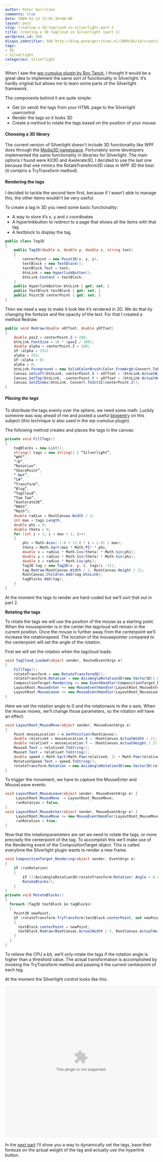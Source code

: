 ```yaml
---
author: Peter Gerritsen
comments: true
date: 2009-02-13 23:02:38+00:00
layout: post
slug: creating-a-3d-tagcloud-in-silverlight-part-1
title: Creating a 3D tagcloud in Silverlight (part 1)
wordpress_id: 568
disqus_identifier: 568 http://blog.petergerritsen.nl/2009/02/14/creating-a-3d-tagcloud-in-silverlight-part-1/
tags:
- 3D
- Silverlight
categories: Silverlight
---
```


When I saw the [wp-cumulus plugin by Roy Tanck](http://www.roytanck.com/2008/03/15/wp-cumulus-released/), I thought it would be a great idea to implement the same sort of functionality in Silverlight. It’s hardly original but allows me to learn some parts of the Silverlight framework.

The components behind it are quite simple:

  * Get (or send) the tags from your HTML page to the Silverlight usercontrol
  * Render the tags so it looks 3D
  * Create a method to rotate the tags based on the position of your mouse

#### Choosing a 3D library

The current version of Silverlight doesn’t include 3D functionality like WPF does through the [Media3D namespace](http://msdn.microsoft.com/en-us/library/system.windows.media.media3d.aspx). Fortunately some developers implemented the same functionality in libraries for Silverlight. The main options I found were Kit3D and Axelerate3D. I decided to use the last one because that one mimics the RotateTransform3D class in WPF 3D the best (it contains a TryTransform method).

#### Rendering the tags

I decided to tackle the second item first, because if I wasn’t able to manage this, the other items wouldn’t be very useful.

To create a tag in 3D you need some basic functionality:

  * A way to store it’s x, y and z coordinates
  * A hyperlinkbutton to redirect to a page that shows all the items with that tag
  * A textblock to display the tag

```csharp
public class Tag3D
{
    public Tag3D(double x, double y, double z, string text)
    {
        centerPoint = new Point3D(x, y, z);
        textBlock = new TextBlock();
        textBlock.Text = text;
        btnLink = new HyperlinkButton();
        btnLink.Content = textBlock;
    }
    public HyperlinkButton btnLink { get; set; }
    public TextBlock textBlock { get; set; }
    public Point3D centerPoint { get; set; }
}
```

Then we need a way to make it look like it’s rendered in 3D. We do that by changing the fontsize and the opacity of the text. For that I created a method Redraw:

```csharp
public void Redraw(double xOffset, double yOffset)
{
    double posZ = centerPoint.Z + 200;
    btnLink.FontSize = 10 * (posZ / 100);
    double alpha = centerPoint.Z + 200;
    if (alpha > 255)
    alpha = 255;
    if (alpha < 0)
    alpha = 0;
    btnLink.Foreground = new SolidColorBrush(Color.FromArgb(Convert.ToByte(alpha), 0, 0, ));
    Canvas.SetLeft(btnLink, centerPoint.X + xOffset – (btnLink.ActualWidth / 2));
    Canvas.SetTop(btnLink, -centerPoint.Y + yOffset – (btnLink.ActualHeight/ 2));
    Canvas.SetZIndex(btnLink, Convert.ToInt32(centerPoint.Z));
}
```

##### Placing the tags


To distribute the tags evenly over the sphere, we need some math. Luckily someone was way ahead of me and posted a useful [blogentry](http://blog.massivecube.com/?p=9.) on this subject (this technique is also used in the wp-cumulus plugin).

The following method creates and places the tags in the canvas:

```csharp
private void FillTags()
{
    tagBlocks = new List();
    string[] tags = new string[] { “Silverlight”,
    “WPF”,
    “3D”,
    “Rotation”,
    “SharePoint”,
    “.Net”,
    “C#”,
    “Transform”,
    “Blog”,
    “TagCloud”,
    “Tam Tam”,
    “Axelerate3D”,
    “MOSS”,
    “Math”};
    double radius = RootCanvas.Width / 3;
    int max = tags.Length;
    double phi = 0;
    double theta = 0;
    for (int i = 1; i < max + 1; i++)
    {
        phi = Math.Acos(-1.0 + (2.0 * i – 1.0) / max);
        theta = Math.Sqrt(max * Math.PI) * phi;
        double x = radius * Math.Cos(theta) * Math.Sin(phi);
        double y = radius * Math.Sin(theta) * Math.Sin(phi);
        double z = radius * Math.Cos(phi);
        Tag3D tag = new Tag3D(x, y, z, tags[i -1]);
        tag.Redraw(RootCanvas.Width / 2, RootCanvas.Height / 2);
        RootCanvas.Children.Add(tag.btnLink);
        tagBlocks.Add(tag);
    }
}
```

At the moment the tags to render are hard-coded but we’ll sort that out in part 2.

**Rotating the tags**

To rotate the tags we will use the position of the mouse as a starting point. When the mousepointer is in the center the tagcloud will remain in the current position. Once the mouse is further away from the centerpoint we’ll increase the rotationspeed. The location of the mousepointer compared to the centerpoint will set the angle of the rotation.

First we will set the rotation when the tagcloud loads:

```csharp
void TagCloud_Loaded(object sender, RoutedEventArgs e)
{
    FillTags();
    rotateTransform = new RotateTransform3D();
    rotateTransform.Rotation = new AxisAngleRotation3D(new Vector3D(1.0, 0.0, 0.0), 0);
    CompositionTarget.Rendering += new EventHandler(CompositionTarget_Rendering);
    LayoutRoot.MouseEnter += new MouseEventHandler(LayoutRoot_MouseEnter);
    LayoutRoot.MouseLeave += new MouseEventHandler(LayoutRoot_MouseLeave);
}
```

Here we set the rotation angle to 0 and the rotationaxis to the x-axis. When the mouse moves, we’ll change those parameters, so the rotation will have an effect:

```csharp
void LayoutRoot_MouseMove(object sender, MouseEventArgs e)
{
    Point mouseLocation = e.GetPosition(RootCanvas);
    double relativeX = mouseLocation.X – (RootCanvas.ActualWidth / 2);
    double relativeY = mouseLocation.Y – (RootCanvas.ActualHeight / 2);
    MouseX.Text = relativeX.ToString();
    MouseY.Text = relativeY.ToString();
    double speed = Math.Sqrt(Math.Pow(relativeX, 2) + Math.Pow(relativeY, 2)) / 170;
    RotationSpeed.Text = speed.ToString();
    rotateTransform.Rotation = new AxisAngleRotation3D(new Vector3D(relativeY, relativeX, 0), speed);
}
```

To trigger the movement, we have to capture the MouseEnter and MouseLeave events:

```csharp
void LayoutRoot_MouseLeave(object sender, MouseEventArgs e) {
     LayoutRoot.MouseMove -= LayoutRoot_MouseMove;
     runRotation = false;
}
void LayoutRoot_MouseEnter(object sender, MouseEventArgs e) {
     LayoutRoot.MouseMove += new MouseEventHandler(LayoutRoot_MouseMove);
     runRotation = true;
}
```

Now that the rotationparameters are set we need to rotate the tags, or more precisely the centerpoint of the tag. To accomplish this we’ll make use of the Rendering event of the CompositionTarget object. This is called everytime the Silverlight plugin wants to render a new frame.

```csharp
void CompositionTarget_Rendering(object sender, EventArgs e)
{
    if (runRotation)
    {
        if (((AxisAngleRotation3D)rotateTransform.Rotation).Angle > 0.05)
        RotateBlocks();
    }
}
private void RotateBlocks()
{
  foreach (Tag3D textBlock in tagBlocks)
  {
    Point3D newPoint;
    if (rotateTransform.TryTransform(textBlock.centerPoint, out newPoint))
    {
      textBlock.centerPoint = newPoint;
      textBlock.Redraw(RootCanvas.ActualWidth / 2, RootCanvas.ActualHeight / 2);
    }
  }
}
```

To relieve the CPU a bit, we’ll only rotate the tags if the rotation angle is higher than a threshold value. The actual transformation is accomplished by invoking the TryTransform method and passing it the current centerpoint of each tag.

At the moment the Silverlight control looks like this:

<div id="silverlightControlHost">
 <object data="data:application/x-silverlight-2," type="application/x-silverlight-2" width="500px" height="500px">
  <param name="source" value="/images/old/3DTagCloudStep1.xap" />
  <param name="background" value="white" />
  <param name="minRuntimeVersion" value="2.0.40115.0" />
  <param name="autoupgrade" value="true" />
  <param name="enableHtmlAccess" value="true" />
  <param name="src" value="data:application/x-silverlight-2," />
 </object>
</div>

In the [next part](http://blog.petergerritsen.nl/2009/02/19/creating-a-3d-tagcloud-in-silverlight-part-2/) I’ll show you a way to dynamically set the tags, base their fontsize on the actual weight of the tag and actually use the hyperlink button.
